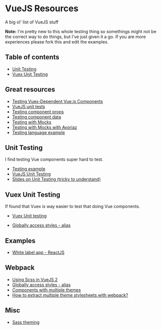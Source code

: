 # VueJS Resources
A big ol' list of VueJS stuff

**Note:** I'm pretty new to this whole testing thing so somethings might not be the correct way to do things, but I've just given it a go. If you are more experiences please fork this and edit the examples.

## <a name="table-of-contents"></a>Table of contents

* [Unit Testing](#unit-testing)
* [Vuex Unit Testing](#vuex-unit-testing)


## Great resources

* [Testing Vuex-Dependent Vue.js Components](https://alligator.io/vuejs/testing-vuex-vue/)
* [VueJS unit tests](https://github.com/vuejs/vue/tree/dev/test/unit/features/options)
* [Testing component props](https://vuejs.org/v2/guide/unit-testing.html#Writing-Testable-Components)
* [Testing component data](https://alligator.io/vuejs/unit-testing-karma-mocha/)
* [Testing with Mocks](https://github.com/vuejs/vue-loader/blob/master/docs/en/workflow/testing-with-mocks.md)
* [Testing with Mocks with Avoriaz](https://www.coding123.org/mock-vuex-in-vue-unit-tests/)
* [Testing language example](https://github.com/cbrown-tribpub/karma-browserify-vuejs/blob/master/tests/example.spec.js)



## <a id="unit-testing"></a>Unit Testing

I find testing Vue components super hard to test.

* [Testing example](https://gist.github.com/roberthamel/670640351ccac7a63630ec8b68537455)
* [VueJS Unit Testing](https://vuejs.org/v2/guide/unit-testing.html)
* [Slides on Unit Testing (tricky to understand)](https://www.slideshare.net/coulix/vuejs-testing)

## <a id="vuex-unit-testing"></a>Vuex Unit Testing
If found that Vuex is way easier to test that doing Vue components.

* [Vuex Unit testing](https://vuex.vuejs.org/en/testing.html)


* [Globally access styles - alias](https://github.com/vuejs/vue-loader/issues/328)

## Examples
* [White label app - ReactJS](https://github.com/hazmi/white-label-app)

## Webpack
* [Using Scss in VueJS 2](https://medium.com/@mahesh.ks/using-sass-scss-in-vue-js-2-d472af0facf9)
* [Globally access styles - alias](https://github.com/keydone/newBlog/blob/develop/build/webpack.base.conf.js)
* [Components with multiple themes](https://github.com/webpack/webpack/issues/1096)
* [How to extract multiple theme stylesheets with webpack?](http://stackoverflow.com/questions/38383889/how-to-extract-multiple-theme-stylesheets-with-webpack)

## Misc
* [Sass theming](https://webdesign.tutsplus.com/tutorials/how-to-use-sass-to-build-one-project-with-multiple-themes--cms-22104)
